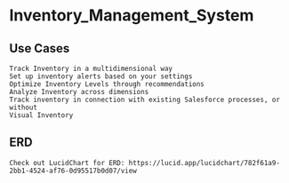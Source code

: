 # Inventory_Management_System

## Use Cases
    Track Inventory in a multidimensional way
    Set up inventory alerts based on your settings
    Optimize Inventory Levels through recommendations
    Analyze Inventory across dimensions
    Track inventory in connection with existing Salesforce processes, or without
    Visual Inventory

## ERD
    Check out LucidChart for ERD: https://lucid.app/lucidchart/782f61a9-2bb1-4524-af76-0d95517b0d07/view
